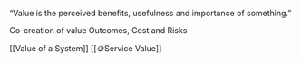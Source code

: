 “Value is the perceived benefits, usefulness and importance of something.” 

Co-creation of value 
Outcomes, Cost and Risks 

[[Value of a System]] 
[[🪙Service Value]]
